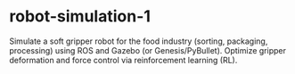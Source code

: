 # robot-simulation-1
Simulate a soft gripper robot for the food industry (sorting, packaging, processing) using ROS and Gazebo (or Genesis/PyBullet). Optimize gripper deformation and force control via reinforcement learning (RL).
